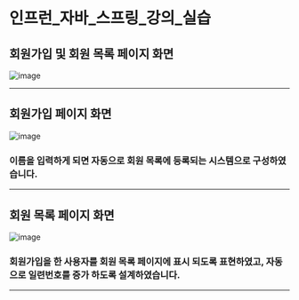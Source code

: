 # 인프런_자바_스프링_강의_실습
## 회원가입 및 회원 목록 페이지 화면
![image](https://github.com/Qnd1101/inflearn_spring_lecture/assets/107795830/b1cf0c0c-36df-4676-9cf7-c42e53f1be80)

---

## 회원가입 페이지 화면
![image](https://github.com/Qnd1101/inflearn_spring_lecture/assets/107795830/772c703e-83eb-4107-bd36-60298cbafe54)

### 이름을 입력하게 되면 자동으로 회원 목록에 등록되는 시스템으로 구성하였습니다.

---

## 회원 목록 페이지 화면
![image](https://github.com/Qnd1101/inflearn_spring_lecture/assets/107795830/fb7373e5-7483-4a03-9ef5-caf43be0d48a)



### 회원가입을 한 사용자를 회원 목록 페이지에 표시 되도록 표현하였고, 자동으로 일련번호를 증가 하도록 설계하였습니다.

---
